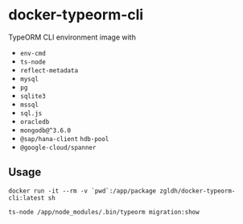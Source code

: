 # docker-typeorm-cli
TypeORM CLI environment image with 
- `env-cmd`
- `ts-node`
- `reflect-metadata`
- `mysql`
- `pg`
- `sqlite3`
- `mssql`
- `sql.js`
- `oracledb`
- `mongodb@^3.6.0`
- `@sap/hana-client` `hdb-pool`
- `@google-cloud/spanner`

## Usage
```
docker run -it --rm -v `pwd`:/app/package zgldh/docker-typeorm-cli:latest sh

ts-node /app/node_modules/.bin/typeorm migration:show
```
